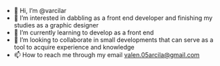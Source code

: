- 👋 Hi, I’m @varcilar
- 👀 I’m interested in dabbling as a front end developer and finishing my studies as a graphic designer
- 🌱 I’m currently learning to develop as a front end
- 💞️ I’m looking to collaborate in small developments that can serve as a tool to acquire experience and knowledge
- 📫 How to reach me through my email valen.05arcila@gmail.com

<!---
varcilar/varcilar is a ✨ special ✨ repository because its `README.md` (this file) appears on your GitHub profile.
You can click the Preview link to take a look at your changes.
--->
